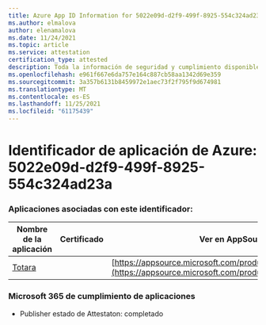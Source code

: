 ```yaml
---
title: Azure App ID Information for 5022e09d-d2f9-499f-8925-554c324ad23a
ms.author: elmalova
author: elenamalova
ms.date: 11/24/2021
ms.topic: article
ms.service: attestation
certification_type: attested
description: Toda la información de seguridad y cumplimiento disponible para 5022e09d-d2f9-499f-8925-554c324ad23a.
ms.openlocfilehash: e961f667e6da757e164c887cb58aa1342d69e359
ms.sourcegitcommit: 3a357b6131b8459972e1aec73f2f795f9d674981
ms.translationtype: MT
ms.contentlocale: es-ES
ms.lasthandoff: 11/25/2021
ms.locfileid: "61175439"
---
```

# <a name="azure-app-id-5022e09d-d2f9-499f-8925-554c324ad23a"></a>Identificador de aplicación de Azure: 5022e09d-d2f9-499f-8925-554c324ad23a


### <a name="apps-associated-with-this-id"></a>Aplicaciones asociadas con este identificador:
| **Nombre de la aplicación** | **Certificado** | **Ver en AppSource** |
|--------------|---------------|-----------------------|
| [Totara](https://docs.microsoft.com/microsoft-365-app-certification/forward/WA200003222) |  | [https://appsource.microsoft.com/product/office/WA200003222](https://appsource.microsoft.com/product/office/WA200003222) |

### <a name="microsoft-365-app-compliance-status"></a>Microsoft 365 de cumplimiento de aplicaciones
- Publisher estado de Attestaton: completado
